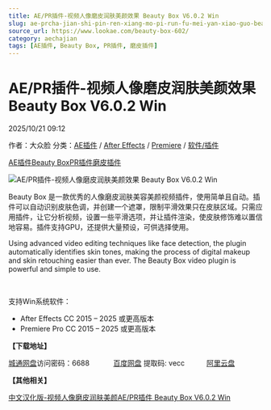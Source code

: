 ```yaml
---
title: AE/PR插件-视频人像磨皮润肤美颜效果 Beauty Box V6.0.2 Win
slug: ae-prcha-jian-shi-pin-ren-xiang-mo-pi-run-fu-mei-yan-xiao-guo-beauty-box-v6-0-2-win
source_url: https://www.lookae.com/beauty-box-602/
category: aechajian
tags: [AE插件, Beauty Box, PR插件, 磨皮插件]
---
```

# AE/PR插件-视频人像磨皮润肤美颜效果 Beauty Box V6.0.2 Win

2025/10/21 09:12

作者：大众脸
分类：[AE插件](https://www.lookae.com/after-effects/aechajian/) / [After Effects](https://www.lookae.com/after-effects/) / [Premiere](https://www.lookae.com/qitarjcj/premierezy/) / [软件/插件](https://www.lookae.com/qitarjcj/)

[AE插件](https://www.lookae.com/tag/ae%e6%8f%92%e4%bb%b6/)[Beauty Box](https://www.lookae.com/tag/beauty-box/)[PR插件](https://www.lookae.com/tag/pr%e6%8f%92%e4%bb%b6/)[磨皮插件](https://www.lookae.com/tag/%e7%a3%a8%e7%9a%ae%e6%8f%92%e4%bb%b6/)

![AE/PR插件-视频人像磨皮润肤美颜效果 Beauty Box V6.0.2 Win](https://www.lookae.com/wp-content/uploads/2021/04/Beauty-Box-Mac-.jpg "Vegas/Nuke/达芬奇/Scratch人像磨皮润肤美颜视频插件 Beauty Box OFX V6.0.0 Win-LookAE.com")

Beauty Box 是一款优秀的人像磨皮润肤美容美颜视频插件，使用简单且自动。插件可以自动识别皮肤色调，并创建一个遮罩，限制平滑效果只在皮肤区域。只需应用插件，让它分析视频，设置一些平滑选项，并让插件渲染，使皮肤修饰难以置信地容易。插件支持GPU，还提供大量预设，可供选择使用。

Using advanced video editing techniques like face detection, the plugin automatically identifies skin tones, making the process of digital makeup and skin retouching easier than ever. The Beauty Box video plugin is powerful and simple to use.

[﻿﻿﻿﻿﻿](https://cloud.video.taobao.com//play/u/705956171/p/1/e/6/t/1/211731022272.mp4)

支持Win系统软件：

* After Effects CC 2015 – 2025 或更高版本
* Premiere Pro CC 2015 – 2025 或更高版本

**【下载地址】**

[城通网盘](https://url70.ctfile.com/f/2827370-8456243989-6f3a9c?p=4431)访问密码：6688            [百度网盘](https://pan.baidu.com/s/1kAQoaFprFfyruVZcYSEncQ?pwd=vecc) 提取码: vecc           [阿里云盘](https://www.alipan.com/s/gRSR3BoJvTA)

**【其他相关】**

[中文汉化版-视频人像磨皮润肤美颜AE/PR插件 Beauty Box V6.0.2 Win](https://www.lookae.com/beauty-box-chn/)
